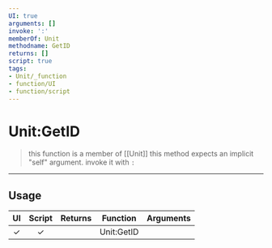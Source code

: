 ```yaml
---
UI: true
arguments: []
invoke: ':'
memberOf: Unit
methodname: GetID
returns: []
script: true
tags:
- Unit/_function
- function/UI
- function/script
---
```

# Unit:GetID
> this function is a member of [[Unit]]
> this method expects an implicit "self" argument. invoke it with `:`
-----
## Usage
|  UI | Script | Returns | Function | Arguments |
|:---:|:------:|-------:|:--------:|:---------|
|✓|✓||Unit:GetID||
